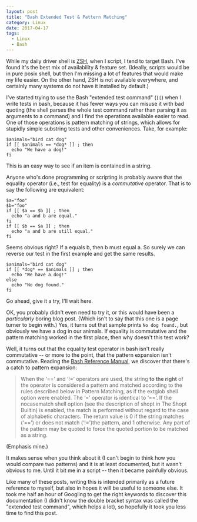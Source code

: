 ```yaml
---
layout: post
title: "Bash Extended Test & Pattern Matching"
category: Linux
date: 2017-04-17
tags:
  - Linux
  - Bash
---
```


While my daily driver shell is [ZSH](http://www.zsh.org/), when I script, I
tend to target Bash.  I've found it's the best mix of availability & feature
set.  (Ideally, scripts would be in pure posix shell, but then I'm missing a lot
of features that would make my life easier.  On the other hand, ZSH is not
available everywhere, and certainly many systems do not have it installed by
default.)

I've started trying to use the Bash "extended test command" (`[[`) when I write
tests in bash, because it has fewer ways you can misuse it with bad quoting (the
shell parses the whole test command rather than parsing it as arguments to a
command) and I find the operations available easier to read.  One of those
operations is pattern matching of strings, which allows for stupidly simple
substring tests and other conveniences.  Take, for example:

```
$animals="bird cat dog"
if [[ $animals == *dog* ]] ; then
  echo "We have a dog!"
fi
```

This is an easy way to see if an item is contained in a string.

Anyone who's done programming or scripting is probably aware that the equality
operator (i.e., test for equality) is a *commutative* operator.  That is to say
the following are equivalent:

```
$a="foo"
$b="foo"
if [[ $a == $b ]] ; then
  echo "a and b are equal."
fi
if [[ $b == $a ]] ; then
  echo "a and b are still equal."
fi
```

Seems obvious right?  If a equals b, then b must equal a.  So surely we can
reverse our test in the first example and get the same results.

```
$animals="bird cat dog"
if [[ *dog* == $animals ]] ; then
  echo "We have a dog!"
else
  echo "No dog found."
fi
```

Go ahead, give it a try, I'll wait here.

OK, you probably didn't even need to try it, or this would have been a
*particularly* boring blog post.  (Which isn't to say that this one is a
page turner to begin with.)  Yes, it turns out that sample prints `No dog
found.`, but obviously we have a dog in our animals.  If equality is commutative
and the pattern matching worked in the first place, then why doesn't this test
work?

Well, it turns out that the equality test operator in bash isn't really
commutative -- or more to the point, that the pattern expansion isn't
commutative.  Reading the [Bash Reference
Manual](https://www.gnu.org/software/bash/manual/html_node/Conditional-Constructs.html),
we discover that there's a catch to pattern expansion:

> When the ‘==’ and ‘!=’ operators are used, the string **to the right** of the
> operator is considered a pattern and matched according to the rules described
> below in Pattern Matching, as if the extglob shell option were enabled. The
> ‘=’ operator is identical to ‘==’. If the nocasematch shell option (see the
> description of shopt in The Shopt Builtin) is enabled, the match is performed
> without regard to the case of alphabetic characters. The return value is 0 if
> the string matches (‘==’) or does not match (‘!=’)the pattern, and 1
> otherwise. Any part of the pattern may be quoted to force the quoted portion
> to be matched as a string.

(Emphasis mine.)

It makes sense when you think about it (I can't begin to think how you would
compare two patterns) and it is at least documented, but it wasn't obvious to
me.  Until it bit me in a script -- then it became painfully obvious.

Like many of these posts, writing this is intended primarily as a future
reference to myself, but also in hopes it will be useful to someone else.  It
took me half an hour of Googling to get the right keywords to discover this
documentation (I didn't know the double bracket syntax was called the "extended
test command", which helps a lot), so hopefully it took you less time to find
this post.
